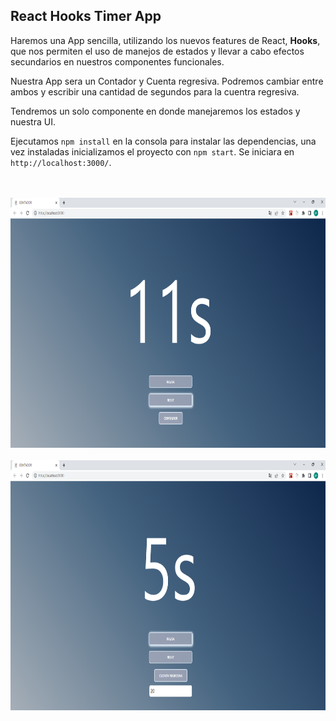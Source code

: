 ## React Hooks Timer App

Haremos una App sencilla, utilizando los nuevos features de React, __Hooks__, que nos permiten el uso de manejos de estados y llevar a cabo efectos secundarios en nuestros componentes funcionales.

Nuestra App sera un Contador y Cuenta regresiva. Podremos cambiar entre ambos y escribir una cantidad de segundos para la cuentra regresiva.

Tendremos un solo componente en donde manejaremos los estados y nuestra UI. 


Ejecutamos `npm install` en la consola para instalar las dependencias, una vez instaladas inicializamos el proyecto con `npm start`. Se iniciara en `http://localhost:3000/`.


<p align="center">
    <br> </br>
    <img height="400" src = "./public/img.1.png"/>
    <br> </br>
    <img height="400" src = "./public/img.2.png"/>
</p>
